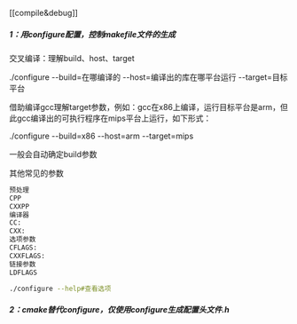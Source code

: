 [[compile&debug]]
##### 1：用configure配置，控制makefile文件的生成

交叉编译：理解build、host、target

./configure  --build=在哪编译的  --host=编译出的库在哪平台运行  --target=目标平台

借助编译gcc理解target参数，例如：gcc在x86上编译，运行目标平台是arm，但此gcc编译出的可执行程序在mips平台上运行，如下形式：

./configure  --build=x86  --host=arm  --target=mips

一般会自动确定build参数

其他常见的参数

```bash
预处理
CPP
CXXPP
编译器
CC:
CXX:
选项参数
CFLAGS:
CXXFLAGS:
链接参数
LDFLAGS

./configure --help#查看选项
```

##### 2：cmake替代configure，仅使用configure生成配置头文件.h